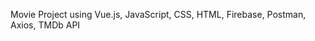Movie Project using Vue.js, JavaScript, CSS, HTML, Firebase, Postman, Axios, TMDb API                                     